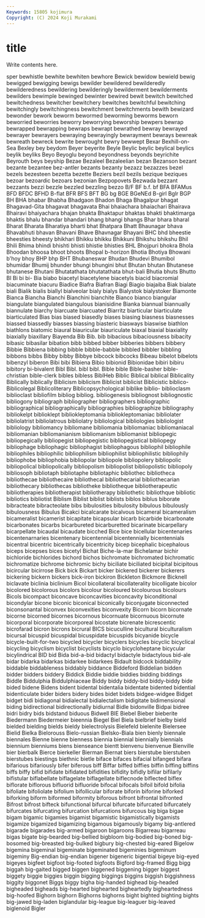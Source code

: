```yaml
---
Keywords: 15805 kojimura
Copyright: (C) 2024 Koji Murakami
---
```


# title

Write contents here.



sper bewhistle bewhite bewhiten bewhore Bewick bewidow
bewield bewig bewigged bewigging bewigs bewilder bewildered bewilderedly bewilderedness bewildering
bewilderingly bewilderment bewilderments bewilders bewimple bewinged bewinter bewired bewit bewitch
bewitched bewitchedness bewitcher bewitchery bewitches bewitchful bewitching bewitchingly bewitchingness bewitchment
bewitchments bewith bewizard bewonder bework beworm bewormed beworming beworms beworn
beworried beworries beworry beworrying beworship bewpers bewrap bewrapped bewrapping bewraps
bewrapt bewrathed bewray bewrayed bewrayer bewrayers bewraying bewrayingly bewrayment bewrays
bewreak bewreath bewreck bewrite bewrought bewry bewwept Bexar Bexhill-on-Sea Bexley
bey beydom Beyer beyerite Beyle Beylic beylic beylical beylics beylik
beyliks Beyo Beyoglu beyond beyondness beyonds beyrichite Beyrouth beys beyship
Bezae Bezaleel Bezaleelian bezan Bezanson bezant bezante bezantee bez-antler bezants
bezanty bezazz bezazzes bezel bezels bezesteen bezetta bezette Beziers bezil
bezils bezique beziques bezoar bezoardic bezoars bezonian Bezpopovets Bezwada bezzant
bezzants bezzi bezzle bezzled bezzling bezzo B/F BF b.f. bf
BFA BFAMus BFD BFDC BFHD B-flat BFR BFS BFT BG
bg BGE BGeNEd B-girl Bglr BGP BH BHA bhabar Bhabha
Bhadgaon Bhadon Bhaga Bhagalpur bhagat Bhagavad-Gita bhagavat bhagavata Bhai bhaiachara
bhaiachari Bhairava Bhairavi bhaiyachara bhajan bhakta Bhaktapur bhaktas bhakti bhaktimarga
bhaktis bhalu bhandar bhandari bhang bhangi bhangs Bhar bhara bharal
Bharat Bharata Bharatiya bharti bhat Bhatpara Bhatt Bhaunagar bhava Bhavabhuti
bhavan Bhavani Bhave Bhavnagar Bhayani BHC bhd bheestie bheesties bheesty
bhikhari Bhikku bhikku Bhikkuni Bhikshu bhikshu Bhil Bhili Bhima bhindi
bhishti bhisti bhistie bhisties BHL Bhojpuri bhokra Bhola Bhoodan bhoosa
bhoot bhoots Bhopal b-horizon Bhotia Bhotiya Bhowani b'hoy bhoy BHP
bhp BHT Bhubaneswar Bhudan Bhudevi Bhumibol bhumidar Bhumij bhunder bhungi
bhungini bhut Bhutan bhutan Bhutanese bhutanese Bhutani Bhutatathata bhutatathata bhut-bali
Bhutia bhuts Bhutto BI Bi bi bi- Bia biabo biacetyl
biacetylene biacetyls biacid biacromial biacuminate biacuru Biadice Biafra Biafran Biagi
Biagio biajaiba Biak bialate biali Bialik bialis biallyl bialveolar bialy
bialys Bialystok bialystoker Biamonte Bianca Biancha Bianchi Bianchini bianchite Bianco
bianco biangular biangulate biangulated biangulous bianisidine Bianka biannual biannually biannulate
biarchy biarcuate biarcuated Biarritz biarticular biarticulate biarticulated Bias bias biased
biasedly biases biasing biasness biasnesses biassed biassedly biasses biassing biasteric
biasways biaswise biathlon biathlons biatomic biaural biauricular biauriculate biaxal biaxial
biaxiality biaxially biaxillary Biayenda Bib Bib. bib bibacious bibaciousness bibacity
bibasic bibasilar bibation bibb bibbed bibber bibberies bibbers bibbery Bibbie
Bibbiena bibbing bibble bibble-babble bibbled bibbler bibbling bibbons bibbs Bibby
bibby Bibbye bibcock bibcocks Bibeau bibelot bibelots bibenzyl biberon Bibi
bibi Bibiena Bibio bibionid Bibionidae bibiri bibiru bibitory bi-bivalent Bibl
Bibl. bibl bibl. Bible bible Bible-basher bible-christian bible-clerk bibles bibless
BiblHeb Biblic Biblical biblical Biblicality Biblically biblically Biblicism biblicism Biblicist
biblicist Biblicistic biblico- Biblicolegal Biblicoliterary Biblicopsychological biblike biblio- biblioclasm biblioclast
bibliofilm bibliog bibliog. bibliogenesis bibliognost bibliognostic bibliogony bibliograph bibliographer bibliographers
bibliographic bibliographical bibliographically bibliographies bibliographize bibliography bibliokelpt biblioklept bibliokleptomania bibliokleptomaniac
bibliolater bibliolatrist bibliolatrous bibliolatry bibliological bibliologies bibliologist bibliology bibliomancy bibliomane
bibliomania bibliomaniac bibliomaniacal bibliomanian bibliomanianism bibliomanism bibliomanist bibliopegic bibliopegically bibliopegist
bibliopegistic bibliopegistical bibliopegy bibliophage bibliophagic bibliophagist bibliophagous bibliophil bibliophile bibliophiles
bibliophilic bibliophilism bibliophilist bibliophilistic bibliophily bibliophobe bibliophobia bibliopolar bibliopole bibliopolery
bibliopolic bibliopolical bibliopolically bibliopolism bibliopolist bibliopolistic bibliopoly bibliosoph bibliotaph bibliotaphe
bibliotaphic bibliothec bibliotheca bibliothecae bibliothecaire bibliothecal bibliothecarial bibliothecarian bibliothecary bibliothecas
bibliotheke bibliotheque bibliotherapeutic bibliotherapies bibliotherapist bibliotherapy bibliothetic bibliothque bibliotic bibliotics
bibliotist Biblism Biblist biblist biblists biblos biblus biborate bibracteate bibracteolate
bibs bibulosities bibulosity bibulous bibulously bibulousness Bibulus Bicakci bicalcarate bicalvous
bicameral bicameralism bicameralist bicamerist bicapitate bicapsular bicarb bicarbide bicarbonate bicarbonates
bicarbs bicarbureted bicarburetted bicarinate bicarpellary bicarpellate bicaudal bicaudate bicched Bice
bice bicellular bicentenaries bicentenarnaries bicentenary bicentennial bicentennially bicentennials bicentral bicentric
bicentrically bicentricity bicep bicephalic bicephalous biceps bicepses bices bicetyl Bichat
Biche-la-mar Bichelamar bichir bichloride bichlorides bichord bichos bichromate bichromated bichromatic
bichromatize bichrome bichromic bichy biciliate biciliated bicipital bicipitous bicircular bicirrose
Bick bick Bickart bicker bickered bickerer bickerers bickering bickern bickers
bick-iron bickiron Bickleton Bickmore Bicknell biclavate biclinia biclinium Bicol bicollateral
bicollaterality bicolligate bicolor bicolored bicolorous bicolors bicolour bicoloured bicolourous bicolours
Bicols bicompact biconcave biconcavities biconcavity biconditional bicondylar bicone biconic biconical
biconically biconjugate biconnected biconsonantal biconvex biconvexities biconvexity Bicorn bicorn bicornate
bicorne bicorned bicornes bicornous bicornuate bicornuous bicornute bicorporal bicorporate bicorporeal
bicostate bicrenate bicrescentic bicrofarad bicron bicrons bicrural BICS bicuculline bicultural
biculturalism bicursal bicuspid bicuspidal bicuspidate bicuspids bicyanide bicycle bicycle-built-for-two bicycled
bicycler bicyclers bicycles bicyclic bicyclical bicycling bicyclism bicyclist bicyclists bicyclo
bicycloheptane bicycular bicylindrical BID bid Bida bid-a-bid bidactyl bidactyle bidactylous
bid-ale bidar bidarka bidarkas bidarkee bidarkees Bidault bidcock biddability biddable
biddableness biddably biddance Biddeford Biddelian bidden bidder bidders biddery Biddick
Biddie biddie biddies bidding biddings Biddle Biddulphia Biddulphiaceae Biddy biddy
biddy-bid biddy-biddy bide bided bidene Bidens bident bidental bidentalia bidentate
bidented bidential bidenticulate bider biders bidery bides bidet bidets bidgee-widgee
Bidget bidget bidi bidiagonal bidialectal bidialectalism bidigitate bidimensional biding bidirectional
bidirectionally bidiurnal Bidle bidonville Bidpai bidree bidri bidry bids bidstand
biduous Bidwell BIE Biebel Bieber bieberite Biedermann Biedermeier bieennia Biegel
Biel Biela bielbrief bielby bield bielded bielding bields bieldy bielectrolysis
Bielefeld bielenite Bielersee Bielid Bielka Bielorouss Bielo-russian Bielsko-Biala bien bienly
biennale biennales Bienne bienne bienness biennia biennial biennially biennials biennium
bienniums biens bienseance bientt bienvenu bienvenue Bienville bier bierbalk Bierce
bierkeller Bierman Biernat biers bierstube bierstuben bierstubes biestings biethnic bietle
biface bifaces bifacial bifanged bifara bifarious bifariously bifer biferous biff
Biffar biffed biffies biffin biffing biffins biffs biffy bifid bifidate
bifidated bifidities bifidity bifidly bifilar bifilarly bifistular biflabellate biflagelate biflagellate
biflecnode biflected biflex biflorate biflorous bifluorid bifluoride bifocal bifocals bifoil
bifold bifolia bifoliate bifoliolate bifolium bifollicular biforate biforin biforine biforked
biforking biform biformed biformity biforous bifront bifrontal bifronted Bifrost bifrost
bifteck bifunctional bifurcal bifurcate bifurcated bifurcately bifurcates bifurcating bifurcation bifurcations
bifurcous big biga bigae bigam bigamic bigamies bigamist bigamistic bigamistically
bigamists bigamize bigamized bigamizing bigamous bigamously bigamy big-antlered bigarade bigarades
big-armed bigaroon bigaroons Bigarreau bigarreau bigas bigate big-bearded big-bellied bigbloom
big-bodied big-boned big-bosomed big-breasted big-bulked bigbury big-chested big-eared Bigelow bigemina
bigeminal bigeminate bigeminated bigeminies bigeminum bigeminy Big-endian big-endian bigener bigeneric
bigential bigeye big-eyed bigeyes bigfeet bigfoot big-footed bigfoots Bigford big-framed
Bigg bigg biggah big-gaited bigged biggen biggened biggening bigger biggest
biggety biggie biggies biggin bigging biggings biggins biggish biggishness biggity
biggonet Biggs biggy bigha big-handed bighead big-headed bigheaded bigheads big-hearted
bighearted bigheartedly bigheartedness big-hoofed Bighorn bighorn Bighorns bighorns bight bighted
bighting bights big-jawed big-laden biglandular big-league big-leaguer big-leaved biglenoid Bigler
